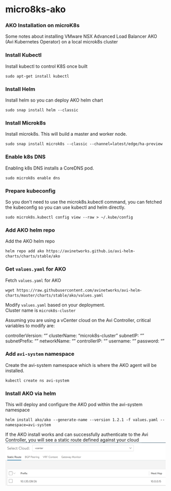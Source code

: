 # micro8ks-ako

### AKO Installation on microK8s
Some notes about installing VMware NSX Advanced Load Balancer AKO (Avi Kubernetes Operator) on a local microk8s cluster  

### Install Kubectl
Install kubectl to control K8S once built
```
sudo apt-get install kubectl
```

### Install Helm
Install helm so you can deploy AKO helm chart
```
sudo snap install helm --classic
```

### Install Microk8s
Install microk8s. This will build a master and worker node.
```
sudo snap install microk8s --classic --channel=latest/edge/ha-preview
```

### Enable k8s DNS
Enabling k8s DNS installs a CoreDNS pod.
```
sudo microk8s enable dns
```

### Prepare kubeconfig
So you don't need to use the microk8s.kubectl command, you can fetched the kubeconfig so you can use kubectl and helm directly.
```
sudo microk8s.kubectl config view --raw > ~/.kube/config
```

### Add AKO helm repo
Add the AKO helm repo
```
helm repo add ako https://avinetworks.github.io/avi-helm-charts/charts/stable/ako
```

### Get `values.yaml` for AKO
Fetch `values.yaml` for AKO  
```
wget https://raw.githubusercontent.com/avinetworks/avi-helm-charts/master/charts/stable/ako/values.yaml
```

Modify `values.yaml` based on your deployment.  
Cluster name is `microk8s-cluster`

Assuming you are using a vCenter cloud on the Avi Controller, critical variables to modify are:

controllerVersion: “<your Avi Controller version>”
clusterName: “microk8s-cluster”
subnetIP: “<your VIP subnet>”
subnetPrefix: “<your VIP subnet prefix>”
networkName: “<port group name in vCenter where VIP subnet is>”
controllerIP: “<Avi Controller IP>”
username: “<Avi Controller username>”
password: “<Avi Controller password>”

### Add `avi-system` namespace
Create the avi-system namespace which is where the AKO agent will be installed.  
```
kubectl create ns avi-system
```

### Install AKO via helm
This will deploy and configure the AKO pod within the avi-system namespace
```
helm install ako/ako --generate-name --version 1.2.1 -f values.yaml --namespace=avi-system
```

If the AKO install works and can successfully authenticate to the Avi Controller, you will see a static route defined against your cloud
![route-screenshot](route-screenshot.png)

